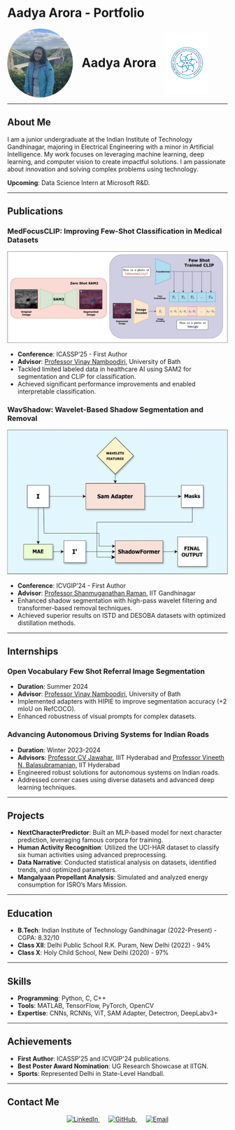 # Aadya Arora - Portfolio

<div style="display: flex; align-items: center; gap: 20px;">
  <img src="https://github.com/AADYA-ARORA/aadya-arora.github.io/blob/main/IMG_0661.jpg?raw=true" alt="Aadya Arora" style="width: 150px; border-radius: 50%;">
  <h1 style="margin: 0;">Aadya Arora</h1>
  <img src="https://github.com/AADYA-ARORA/aadya-arora.github.io/blob/main/iitgn.png" alt="IITGN Logo" style="width: 100px;">
</div>

---

## About Me

I am a junior undergraduate at the Indian Institute of Technology Gandhinagar, majoring in Electrical Engineering with a minor in Artificial Intelligence. My work focuses on leveraging machine learning, deep learning, and computer vision to create impactful solutions. I am passionate about innovation and solving complex problems using technology.

**Upcoming**: Data Science Intern at Microsoft R&D.

---

## Publications

### MedFocusCLIP: Improving Few-Shot Classification in Medical Datasets
![MedFocusCLIP Teaser](https://github.com/AADYA-ARORA/aadya-arora.github.io/blob/main/image%20(1).png)  
- **Conference**: ICASSP’25 - First Author
- **Advisor**: [Professor Vinay Namboodiri](https://vinaypn.github.io/), University of Bath
- Tackled limited labeled data in healthcare AI using SAM2 for segmentation and CLIP for classification.
- Achieved significant performance improvements and enabled interpretable classification.

### WavShadow: Wavelet-Based Shadow Segmentation and Removal
![WavShadow Teaser](https://github.com/AADYA-ARORA/aadya-arora.github.io/blob/main/Wavshadow.png)  
- **Conference**: ICVGIP’24 - First Author
- **Advisor**: [Professor Shanmuganathan Raman](https://www.shanmuga.people.iitgn.ac.in/), IIT Gandhinagar
- Enhanced shadow segmentation with high-pass wavelet filtering and transformer-based removal techniques.
- Achieved superior results on ISTD and DESOBA datasets with optimized distillation methods.

---

## Internships

### Open Vocabulary Few Shot Referral Image Segmentation
- **Duration**: Summer 2024  
- **Advisor**: [Professor Vinay Namboodiri](https://vinaypn.github.io/), University of Bath  
- Implemented adapters with HIPIE to improve segmentation accuracy (+2 mIoU on RefCOCO).  
- Enhanced robustness of visual prompts for complex datasets.

### Advancing Autonomous Driving Systems for Indian Roads
- **Duration**: Winter 2023-2024  
- **Advisors**: [Professor CV Jawahar](https://cvit.iiit.ac.in/), IIIT Hyderabad and [Professor Vineeth N. Balasubramanian](https://faculty.iith.ac.in/~vineethnb/), IIT Hyderabad  
- Engineered robust solutions for autonomous systems on Indian roads.  
- Addressed corner cases using diverse datasets and advanced deep learning techniques.

---

## Projects

- **NextCharacterPredictor**: Built an MLP-based model for next character prediction, leveraging famous corpora for training.  
- **Human Activity Recognition**: Utilized the UCI-HAR dataset to classify six human activities using advanced preprocessing.  
- **Data Narrative**: Conducted statistical analysis on datasets, identified trends, and optimized parameters.  
- **Mangalyaan Propellant Analysis**: Simulated and analyzed energy consumption for ISRO’s Mars Mission.

---

## Education

- **B.Tech**: Indian Institute of Technology Gandhinagar (2022-Present) - CGPA: 8.32/10  
- **Class XII**: Delhi Public School R.K. Puram, New Delhi (2022) - 94%  
- **Class X**: Holy Child School, New Delhi (2020) - 97%

---

## Skills

- **Programming**: Python, C, C++  
- **Tools**: MATLAB, TensorFlow, PyTorch, OpenCV  
- **Expertise**: CNNs, RCNNs, ViT, SAM Adapter, Detectron, DeepLabv3+

---

## Achievements

- **First Author**: ICASSP'25 and ICVGIP'24 publications.  
- **Best Poster Award Nomination**: UG Research Showcase at IITGN.  
- **Sports**: Represented Delhi in State-Level Handball.

---

## Contact Me

<div style="text-align: center;">
  <a href="https://www.linkedin.com/in/aadya-arora-069253259/" style="margin: 0 10px;">
    <img src="https://img.shields.io/badge/LinkedIn-0077B5?style=for-the-badge&logo=linkedin&logoColor=white" alt="LinkedIn">
  </a>
  <a href="https://github.com/AADYA-ARORA" style="margin: 0 10px;">
    <img src="https://img.shields.io/badge/GitHub-100000?style=for-the-badge&logo=github&logoColor=white" alt="GitHub">
  </a>
  <a href="mailto:aadya.arora@iitgn.ac.in" style="margin: 0 10px;">
    <img src="https://img.shields.io/badge/Email-D14836?style=for-the-badge&logo=gmail&logoColor=white" alt="Email">
  </a>
</div>
